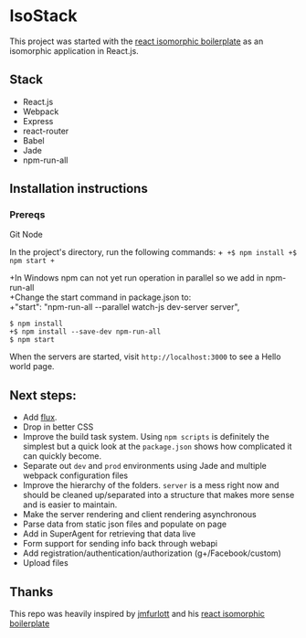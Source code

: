 # IsoStack

This project was started with the [react isomorphic boilerplate](https://github.com/jmfurlott/react-isomorphic-boilerplate) as an isomorphic application in React.js.


## Stack

- React.js
- Webpack
- Express
- react-router
- Babel
- Jade
- npm-run-all

## Installation instructions

### Prereqs
Git
Node

 In the project's directory, run the following commands:
+```
+$ npm install
+$ npm start
+```
 
+In Windows npm can not yet run operation in parallel so we add in npm-run-all<br />
+Change the start command in package.json to:<br />
+"start": "npm-run-all --parallel watch-js dev-server server",
 ```
 $ npm install
+$ npm install --save-dev npm-run-all
 $ npm start
 ```

When the servers are started, visit `http://localhost:3000` to see a Hello world page.

## Next steps:

- Add [flux](https://github.com/facebook/flux).
- Drop in better CSS
- Improve the build task system. Using `npm scripts` is definitely the simplest but a quick look at the `package.json` shows how complicated it can quickly become.
- Separate out `dev` and `prod` environments using Jade and multiple webpack configuration files
- Improve the hierarchy of the folders. `server` is a mess right now and should be cleaned up/separated into a structure that makes more sense and is easier to maintain.
- Make the server rendering and client rendering asynchronous
- Parse data from static json files and populate on page
- Add in SuperAgent for retrieving that data live
- Form support for sending info back through webapi
- Add registration/authentication/authorization (g+/Facebook/custom)
- Upload files

## Thanks

This repo was heavily inspired by [jmfurlott](http://github.com/jmfurlott) and his [react isomorphic boilerplate](https://github.com/jmfurlott/react-isomorphic-boilerplate) 
